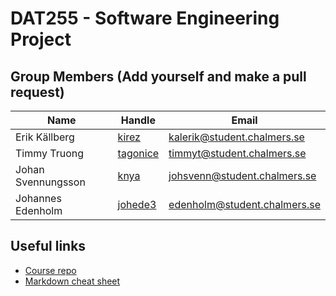 # DAT255 - Software Engineering Project

## Group Members (Add yourself and make a pull request)

| Name | Handle | Email |
| ---- | ------ | ----- |
| Erik Källberg | [kirez](https://github.com/kirez) | [kalerik@student.chalmers.se](mailto:kalerik@student.chalmers.se) |
| Timmy Truong |[tagonice](https://github.com/tagonice) | [timmyt@student.chalmers.se](mailto:timmyt@student.chalmers.se) | 
| Johan Svennungsson | [knya](https://github.com/knya) | [johsvenn@student.chalmers.se](mailto:johsvenn@student.chalmers.se) | 
| Johannes Edenholm | [johede3](https://github.com/johede3) | [edenholm@student.chalmers.se](mailto:edenholm@student.chalmers.se) | 

## Useful links

* [Course repo](https://github.com/hburden/DAT255/)
* [Markdown cheat sheet](https://github.com/adam-p/markdown-here/wiki/Markdown-Cheatsheet)
